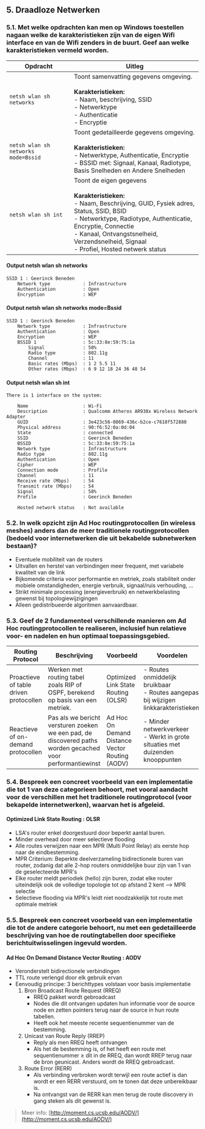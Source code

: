 ## 5. Draadloze Netwerken

### 5.1. Met welke opdrachten kan men op Windows toestellen nagaan welke de karakteristieken zijn van de eigen Wifi interface en van de Wifi zenders in de buurt. Geef aan welke karakteristieken vermeld worden.

| Opdracht                            | Uitleg                                                                                                                                                                                                                                                                                         |
| ----------------------------------- | ---------------------------------------------------------------------------------------------------------------------------------------------------------------------------------------------------------------------------------------------------------------------------------------------- |
| `netsh wlan sh networks`            | Toont samenvatting gegevens omgeving.<br /><br />**Karakteristieken:**<br />- Naam, beschrijving, SSID<br />- Netwerktype<br />- Authenticatie<br />- Encryptie                                                                                                                                |
| `netsh wlan sh networks mode=Bssid` | Toont gedetailleerde gegevens omgeving.<br /><br />**Karakteristieken:**<br />- Netwerktype, Authenticatie, Encryptie<br />- BSSID met: Signaal, Kanaal, Radiotype, Basis Snelheden en Andere Snelheden                                                                                        |
| `netsh wlan sh int`                 | Toont de eigen gegevens<br /><br />**Karakteristieken:**<br />- Naam, Beschrijving, GUID, Fysiek adres, Status, SSID, BSID<br />- Netwerktype, Radiotype, Authenticatie, Encryptie, Connectie<br />- Kanaal, Ontvangstsnelheid, Verzendsnelheid, Signaal<br />- Profiel, Hosted netwerk status |

#### Output netsh wlan sh networks

    SSID 1 : Geerinck Beneden
        Network type            : Infrastructure
        Authentication          : Open
        Encryption              : WEP

#### Output netsh wlan sh networks mode=Bssid

    SSID 1 : Geerinck Beneden
        Network type            : Infrastructure
        Authentication          : Open
        Encryption              : WEP
        BSSID 1                 : 5c:33:8e:59:75:1a
            Signal              : 58%
            Radio type          : 802.11g
            Channel             : 11
            Basic rates (Mbps)  : 1 2 5.5 11
            Other rates (Mbps)  : 6 9 12 18 24 36 48 54

<p style="page-break-after:always;"></p>

#### Output netsh wlan sh int

    There is 1 interface on the system:

        Name                    : Wi-Fi
        Description             : Qualcomm Atheros AR938x Wireless Network Adapter
        GUID                    : 3e423c56-0869-436c-b2ce-c7618f572880
        Physical address        : 90:f6:52:0a:0d:04
        State                   : connected
        SSID                    : Geerinck Beneden
        BSSID                   : 5c:33:8e:59:75:1a
        Network type            : Infrastructure
        Radio type              : 802.11g
        Authentication          : Open
        Cipher                  : WEP
        Connection mode         : Profile
        Channel                 : 11
        Receive rate (Mbps)     : 54
        Transmit rate (Mbps)    : 54
        Signal                  : 58%
        Profile                 : Geerinck Beneden

        Hosted network status   : Not available

### 5.2. In welk opzicht zijn Ad Hoc routingprotocollen (in wireless meshes) anders dan de meer traditionele routingprotocollen (bedoeld voor internetwerken die uit bekabelde subnetwerken bestaan)?

* Eventuele mobiliteit van de routers
* Uitvallen en herstel van verbindingen meer frequent, met variabele kwaliteit van de link
* Bijkomende criteria voor performantie en metriek, zoals stabiliteit onder mobiele omstandigheden, energie verbruik, signaal/ruis verhouding, ...
* Strikt minimale processing (energieverbruik) en netwerkbelasting gewenst bij topologiewijzigingen
* Alleen gedistribueerde algoritmen aanvaardbaar.

### 5.3. Geef de 2 fundamenteel verschillende manieren om Ad Hoc routingprotocollen te realiseren, inclusief hun relatieve voor- en nadelen en hun optimaal toepassingsgebied.

| Routing Protocol                       | Beschrijving                                                                                               | Voorbeeld                                       | Voordelen                                                                                 | Nadelen                                                                     |
| -------------------------------------- | ---------------------------------------------------------------------------------------------------------- | ----------------------------------------------- | ----------------------------------------------------------------------------------------- | --------------------------------------------------------------------------- |
| Proactieve of table driven protocollen | Werken met routing tabel zoals RIP of OSPF, berekend op basis van een metriek.                             | Optimized Link State Routing (OLSR)             | - Routes onmiddelijk bruikbaar<br />- Routes aangepast bij wijzigen linkkarakteristieken. | - Grote netwerkbelasting                                                    |
| Reactieve of on-demand protocollen     | Pas als we bericht versturen zoeken we een pad, de discovered paths worden gecached voor performantiewinst | Ad Hoc On Demand Distance Vector Routing (AODV) | - Minder netwerkverkeer<br />- Werkt in grote situaties met duizenden knooppunten         | - Initiele vertraging voor gegevensoverdracht mogelijk is (ICMP Unreacable) |

<p style="page-break-after:always;"></p>

### 5.4. Bespreek een concreet voorbeeld van een implementatie die tot 1 van deze categorieen behoort, met vooral aandacht voor de verschillen met het traditionele routingprotocol (voor bekapelde internetwerken), waarvan het is afgeleid.

#### Optimized Link State Routing : OLSR

* LSA's router enkel doorgestuurd door beperkt aantal buren.
* Minder overhead door meer selectieve flooding
* Alle routes verwijzen naar een MPR (Multi Point Relay) als eerste hop naar de eindbestemming.
* MPR Criterium: Beperkte deelverzameling bidirectionele buren van router, zodanig dat alle 2-hop routers onmiddelijke buur zijn van 1 van de geselecteerde MPR's
* Elke router meldt periodiek (hello) zijn buren, zodat elke router uiteindelijk ook de volledige topologie tot op afstand 2 kent --> MPR selectie
* Selectieve flooding via MPR's leidt niet noodzakkelijk tot route met optimale metriek

### 5.5. Bespreek een concreet voorbeeld van een implementatie die tot de andere categorie behoort, nu met een gedetailleerde beschrijving van hoe de routingtabellen door specifieke berichtuitwisselingen ingevuld worden.

#### Ad Hoc On Demand Distance Vector Routing : AODV

* Veronderstelt bidirectionele verbindingen
* TTL route verlengd door elk gebruik ervan
* Eenvoudig principe: 3 berichttypes volstaan voor basis implementatie
  1. Bron Broadcast Route Request (RREQ)
     * RREQ pakket wordt gebroadcast
     * Nodes die dit ontvangen updaten hun informatie voor de source node en zetten pointers terug naar de source in hun route tabellen.
     * Heeft ook het meeste recente sequentienummer van de bestemming.
  2. Unicast van Route Reply (RREP)
     * Reply als men RREQ heeft ontvangen
     * Als het de bestemming is, of het heeft een route met sequentienummer ≥ dit in de RREQ, dan wordt RREP terug naar de bron geunicast. Anders wordt de RREQ gebroadcast.
  3. Route Error (RERR)
     * Als verbinding verbroken wordt terwijl een route actief is dan wordt er een RERR verstuurd, om te tonen dat deze unbereikbaar is.
     * Na ontvangst van de RERR kan men terug de route discovery in gang steken als dit gewenst is.

> Meer info: [http://moment.cs.ucsb.edu/AODV/](http://moment.cs.ucsb.edu/AODV/)
